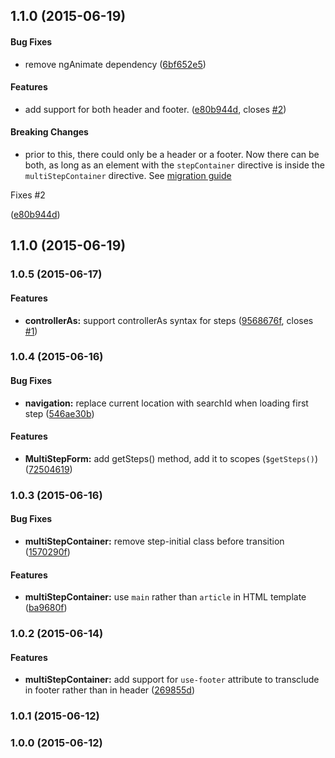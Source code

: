 <a name="1.1.0"></a>
## 1.1.0 (2015-06-19)


#### Bug Fixes

* remove ngAnimate dependency ([6bf652e5](https://github.com/troch/angular-multi-step-form/commit/6bf652e5))


#### Features

* add support for both header and footer. ([e80b944d](https://github.com/troch/angular-multi-step-form/commit/e80b944d), closes [#2](https://github.com/troch/angular-multi-step-form/issues/2))


#### Breaking Changes

* prior to this, there could only be a header or a footer. Now there can be both, as long as an element with the `stepContainer` directive is inside the `multiStepContainer` directive. See [migration guide](./docs/migrating-to-1.1.x.md)

Fixes #2

 ([e80b944d](https://github.com/troch/angular-multi-step-form/commit/e80b944d))



<a name="1.1.0"></a>
## 1.1.0 (2015-06-19)



<a name="1.0.5"></a>
### 1.0.5 (2015-06-17)


#### Features

* **controllerAs:** support controllerAs syntax for steps ([9568676f](https://github.com/troch/angular-multi-step-form/commit/9568676f), closes [#1](https://github.com/troch/angular-multi-step-form/issues/1))


<a name="1.0.4"></a>
### 1.0.4 (2015-06-16)


#### Bug Fixes

* **navigation:** replace current location with searchId when loading first step ([546ae30b](https://github.com/troch/angular-multi-step-form/commit/546ae30b))


#### Features

* **MultiStepForm:** add getSteps() method, add it to scopes (`$getSteps()`) ([72504619](https://github.com/troch/angular-multi-step-form/commit/72504619))


<a name="1.0.3"></a>
### 1.0.3 (2015-06-16)


#### Bug Fixes

* **multiStepContainer:** remove step-initial class before transition ([1570290f](https://github.com/troch/angular-multi-step-form/commit/1570290f))

#### Features

* **multiStepContainer:** use `main` rather than `article` in HTML template ([ba9680f](https://github.com/troch/angular-multi-step-form/commit/ba9680f))

<a name="1.0.2"></a>
### 1.0.2 (2015-06-14)


#### Features

* **multiStepContainer:** add support for `use-footer` attribute to transclude in footer rather than in header ([269855d](https://github.com/troch/angular-multi-step-form/commit/269855d))


<a name="1.0.1"></a>
### 1.0.1 (2015-06-12)


<a name="1.0.0"></a>
### 1.0.0 (2015-06-12)
